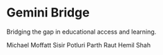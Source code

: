 # Gemini Bridge

Bridging the gap in educational access and learning.

Michael Moffatt
Sisir Potluri
Parth Raut
Hemil Shah